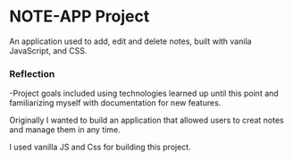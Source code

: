 # NOTE-APP Project

An application used to add, edit and delete notes, built with vanila JavaScript, and CSS.

### Reflection

-Project goals included using technologies learned up until this point and familiarizing myself with documentation for new features.

Originally I wanted to build an application that allowed users to creat notes and manage them in any time.

I used vanilla JS and Css for building this project.
